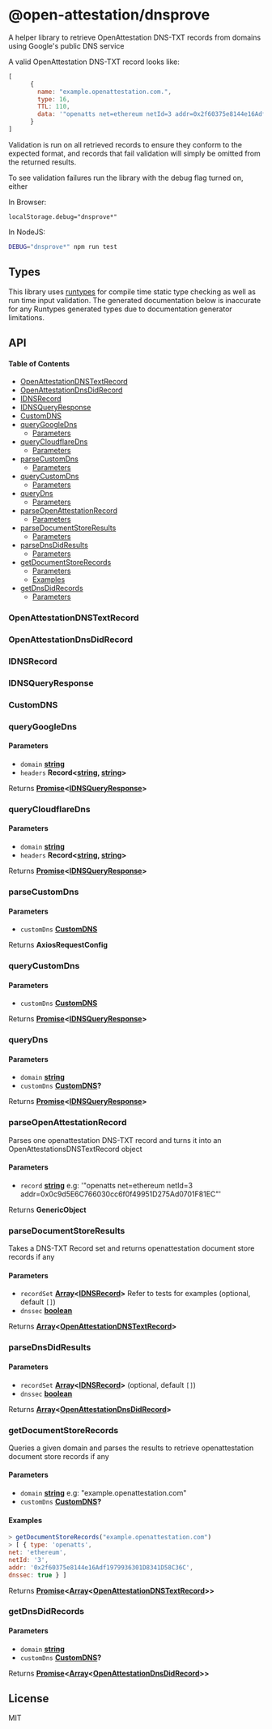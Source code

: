 # @open-attestation/dnsprove

A helper library to retrieve OpenAttestation DNS-TXT records from domains using Google's public DNS service

A valid OpenAttestation DNS-TXT record looks like:

```js
[
      {
        name: "example.openattestation.com.",
        type: 16,
        TTL: 110,
        data: '"openatts net=ethereum netId=3 addr=0x2f60375e8144e16Adf1979936301D8341D58C36C"'
      }
]
```

Validation is run on all retrieved records to ensure they conform to the expected format, and records that fail validation will simply be omitted from the returned results.

To see validation failures run the library with the debug flag turned on, either

In Browser:

`localStorage.debug="dnsprove*"`

In NodeJS:

```sh
DEBUG="dnsprove*" npm run test
```

## Types

This library uses [runtypes](https://github.com/pelotom/runtypes) for compile time static type checking as well as run time input validation. The generated documentation below is inaccurate for any Runtypes generated types due to documentation generator limitations.

## API

<!-- Generated by documentation.js. Update this documentation by updating the source code. -->

#### Table of Contents

*   [OpenAttestationDNSTextRecord](#openattestationdnstextrecord)
*   [OpenAttestationDnsDidRecord](#openattestationdnsdidrecord)
*   [IDNSRecord](#idnsrecord)
*   [IDNSQueryResponse](#idnsqueryresponse)
*   [CustomDNS](#customdns)
*   [queryGoogleDns](#querygoogledns)
    *   [Parameters](#parameters)
*   [queryCloudflareDns](#querycloudflaredns)
    *   [Parameters](#parameters-1)
*   [parseCustomDns](#parsecustomdns)
    *   [Parameters](#parameters-2)
*   [queryCustomDns](#querycustomdns)
    *   [Parameters](#parameters-3)
*   [queryDns](#querydns)
    *   [Parameters](#parameters-4)
*   [parseOpenAttestationRecord](#parseopenattestationrecord)
    *   [Parameters](#parameters-5)
*   [parseDocumentStoreResults](#parsedocumentstoreresults)
    *   [Parameters](#parameters-6)
*   [parseDnsDidResults](#parsednsdidresults)
    *   [Parameters](#parameters-7)
*   [getDocumentStoreRecords](#getdocumentstorerecords)
    *   [Parameters](#parameters-8)
    *   [Examples](#examples)
*   [getDnsDidRecords](#getdnsdidrecords)
    *   [Parameters](#parameters-9)

### OpenAttestationDNSTextRecord

### OpenAttestationDnsDidRecord

### IDNSRecord

### IDNSQueryResponse

### CustomDNS

### queryGoogleDns

#### Parameters

*   `domain` **[string](https://developer.mozilla.org/docs/Web/JavaScript/Reference/Global_Objects/String)** 
*   `headers` **Record<[string](https://developer.mozilla.org/docs/Web/JavaScript/Reference/Global_Objects/String), [string](https://developer.mozilla.org/docs/Web/JavaScript/Reference/Global_Objects/String)>** 

Returns **[Promise](https://developer.mozilla.org/docs/Web/JavaScript/Reference/Global_Objects/Promise)<[IDNSQueryResponse](#idnsqueryresponse)>** 

### queryCloudflareDns

#### Parameters

*   `domain` **[string](https://developer.mozilla.org/docs/Web/JavaScript/Reference/Global_Objects/String)** 
*   `headers` **Record<[string](https://developer.mozilla.org/docs/Web/JavaScript/Reference/Global_Objects/String), [string](https://developer.mozilla.org/docs/Web/JavaScript/Reference/Global_Objects/String)>** 

Returns **[Promise](https://developer.mozilla.org/docs/Web/JavaScript/Reference/Global_Objects/Promise)<[IDNSQueryResponse](#idnsqueryresponse)>** 

### parseCustomDns

#### Parameters

*   `customDns` **[CustomDNS](#customdns)** 

Returns **AxiosRequestConfig** 

### queryCustomDns

#### Parameters

*   `customDns` **[CustomDNS](#customdns)** 

Returns **[Promise](https://developer.mozilla.org/docs/Web/JavaScript/Reference/Global_Objects/Promise)<[IDNSQueryResponse](#idnsqueryresponse)>** 

### queryDns

#### Parameters

*   `domain` **[string](https://developer.mozilla.org/docs/Web/JavaScript/Reference/Global_Objects/String)** 
*   `customDns` **[CustomDNS](#customdns)?** 

Returns **[Promise](https://developer.mozilla.org/docs/Web/JavaScript/Reference/Global_Objects/Promise)<[IDNSQueryResponse](#idnsqueryresponse)>** 

### parseOpenAttestationRecord

Parses one openattestation DNS-TXT record and turns it into an OpenAttestationsDNSTextRecord object

#### Parameters

*   `record` **[string](https://developer.mozilla.org/docs/Web/JavaScript/Reference/Global_Objects/String)** e.g: '"openatts net=ethereum netId=3 addr=0x0c9d5E6C766030cc6f0f49951D275Ad0701F81EC"'

Returns **GenericObject** 

### parseDocumentStoreResults

Takes a DNS-TXT Record set and returns openattestation document store records if any

#### Parameters

*   `recordSet` **[Array](https://developer.mozilla.org/docs/Web/JavaScript/Reference/Global_Objects/Array)<[IDNSRecord](#idnsrecord)>** Refer to tests for examples (optional, default `[]`)
*   `dnssec` **[boolean](https://developer.mozilla.org/docs/Web/JavaScript/Reference/Global_Objects/Boolean)** 

Returns **[Array](https://developer.mozilla.org/docs/Web/JavaScript/Reference/Global_Objects/Array)<[OpenAttestationDNSTextRecord](#openattestationdnstextrecord)>** 

### parseDnsDidResults

#### Parameters

*   `recordSet` **[Array](https://developer.mozilla.org/docs/Web/JavaScript/Reference/Global_Objects/Array)<[IDNSRecord](#idnsrecord)>**  (optional, default `[]`)
*   `dnssec` **[boolean](https://developer.mozilla.org/docs/Web/JavaScript/Reference/Global_Objects/Boolean)** 

Returns **[Array](https://developer.mozilla.org/docs/Web/JavaScript/Reference/Global_Objects/Array)<[OpenAttestationDnsDidRecord](#openattestationdnsdidrecord)>** 

### getDocumentStoreRecords

Queries a given domain and parses the results to retrieve openattestation document store records if any

#### Parameters

*   `domain` **[string](https://developer.mozilla.org/docs/Web/JavaScript/Reference/Global_Objects/String)** e.g: "example.openattestation.com"
*   `customDns` **[CustomDNS](#customdns)?** 

#### Examples

```javascript
> getDocumentStoreRecords("example.openattestation.com")
> [ { type: 'openatts',
net: 'ethereum',
netId: '3',
addr: '0x2f60375e8144e16Adf1979936301D8341D58C36C',
dnssec: true } ]
```

Returns **[Promise](https://developer.mozilla.org/docs/Web/JavaScript/Reference/Global_Objects/Promise)<[Array](https://developer.mozilla.org/docs/Web/JavaScript/Reference/Global_Objects/Array)<[OpenAttestationDNSTextRecord](#openattestationdnstextrecord)>>** 

### getDnsDidRecords

#### Parameters

*   `domain` **[string](https://developer.mozilla.org/docs/Web/JavaScript/Reference/Global_Objects/String)** 
*   `customDns` **[CustomDNS](#customdns)?** 

Returns **[Promise](https://developer.mozilla.org/docs/Web/JavaScript/Reference/Global_Objects/Promise)<[Array](https://developer.mozilla.org/docs/Web/JavaScript/Reference/Global_Objects/Array)<[OpenAttestationDnsDidRecord](#openattestationdnsdidrecord)>>** 

## License

MIT
